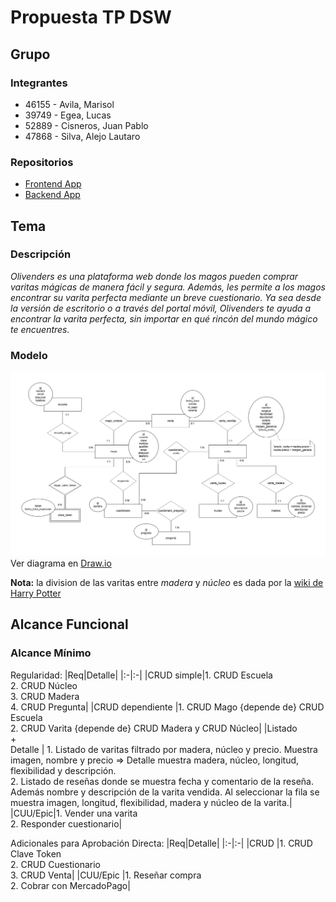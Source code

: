 # Propuesta TP DSW

## Grupo
### Integrantes
* 46155 - Avila, Marisol
* 39749 - Egea, Lucas
* 52889 - Cisneros, Juan Pablo
* 47868 - Silva, Alejo Lautaro

### Repositorios
* [Frontend App](https://github.com/alejosilvalau/olivenders-frontend)
* [Backend App](https://github.com/alejosilvalau/olivenders-backend)


## Tema
### Descripción
*Olivenders es una plataforma web donde los magos pueden comprar varitas mágicas de manera fácil y segura. Además, les permite a los magos encontrar su varita perfecta mediante un breve cuestionario. Ya sea desde la versión de escritorio o a través del portal móvil, Olivenders te ayuda a encontrar la varita perfecta, sin importar en qué rincón del mundo mágico te encuentres.*


### Modelo
![Diagrama DER](./DER-v3.png)
Ver diagrama en [Draw.io](https://drive.google.com/file/d/1aHBuIdu2SuQJKwL8StDEmREH56euT88r/view?usp=sharing)

**Nota:** la division de las varitas entre *madera* y *núcleo* es dada por la [wiki de Harry Potter](https://harrypotter.fandom.com/es/wiki/Varita)

## Alcance Funcional 
### Alcance Mínimo

Regularidad:
|Req|Detalle|
|:-|:-|
|CRUD simple|1. CRUD Escuela<br>2. CRUD Núcleo<br>3. CRUD Madera<br>4. CRUD Pregunta|
|CRUD dependiente |1. CRUD Mago {depende de} CRUD Escuela<br>2. CRUD Varita {depende de} CRUD Madera y CRUD Núcleo|
|Listado<br>+<br>Detalle | 1. Listado de varitas filtrado por madera, núcleo y precio. Muestra imagen, nombre y precio => Detalle muestra madera, núcleo, longitud, flexibilidad y descripción.<br> 2. Listado de reseñas donde se muestra fecha y comentario de la reseña. Además nombre y descripción de la varita vendida. Al seleccionar la fila se muestra imagen, longitud, flexibilidad, madera y núcleo de la varita.|
|CUU/Epic|1. Vender una varita<br>2. Responder cuestionario|

Adicionales para Aprobación Directa:
|Req|Detalle|
|:-|:-|
|CRUD |1. CRUD Clave Token<br> 2. CRUD Cuestionario<br> 3. CRUD Venta|
|CUU/Epic |1. Reseñar compra<br>2. Cobrar con MercadoPago|
